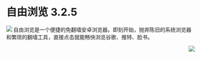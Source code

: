 # 自由浏览 3.2.5

<img align="left" src="https://bitbucket.org/greatfire/test/raw/9369469cb73d6dc0e81661d5cff5dd2a82e8c830/qr.png">

自由浏览是一个便捷的免翻墙安卓浏览器。即刻开始，抛弃陈旧的系统浏览器和繁琐的翻墙工具，直接点击就能畅快浏览谷歌、推特、脸书。

<img align="right" src="https://bitbucket.org/greatfire/test/raw/d4770d0d955a613efa25e50d6712dee520912fce/s.png">
